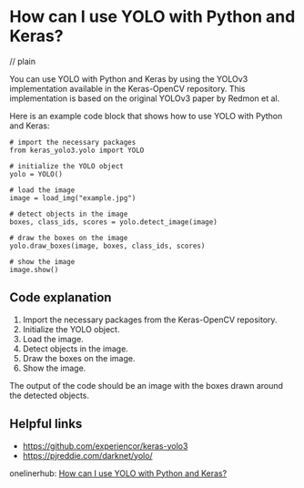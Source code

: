 # How can I use YOLO with Python and Keras?
// plain

You can use YOLO with Python and Keras by using the YOLOv3 implementation available in the Keras-OpenCV repository. This implementation is based on the original YOLOv3 paper by Redmon et al.

Here is an example code block that shows how to use YOLO with Python and Keras:

```
# import the necessary packages
from keras_yolo3.yolo import YOLO

# initialize the YOLO object
yolo = YOLO()

# load the image
image = load_img("example.jpg")

# detect objects in the image
boxes, class_ids, scores = yolo.detect_image(image)

# draw the boxes on the image
yolo.draw_boxes(image, boxes, class_ids, scores)

# show the image
image.show()
```

## Code explanation

1. Import the necessary packages from the Keras-OpenCV repository.
2. Initialize the YOLO object.
3. Load the image.
4. Detect objects in the image.
5. Draw the boxes on the image.
6. Show the image.

The output of the code should be an image with the boxes drawn around the detected objects.

## Helpful links
- https://github.com/experiencor/keras-yolo3
- https://pjreddie.com/darknet/yolo/

onelinerhub: [How can I use YOLO with Python and Keras?](https://onelinerhub.com/python-keras/how-can-i-use-yolo-with-python-and-keras)